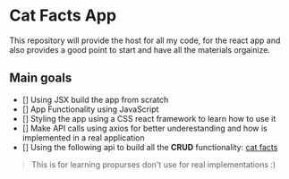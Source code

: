# Cat Facts App

This repository will provide the host for all my code, for the react app and also provides a good point to start and have all the materials orgainize.

## Main goals

- [] Using JSX build the app from scratch 
- [] App Functionality using JavaScript
- [] Styling the app using a CSS react framework to learn how to use it
- [] Make API calls using axios for better underestanding and how is implemented in a real application
- [] Using the following api to build all the **CRUD** functionality: [cat facts](https://catfact.ninja/fact)

> This is for learning propurses don't use for real implementations :)
